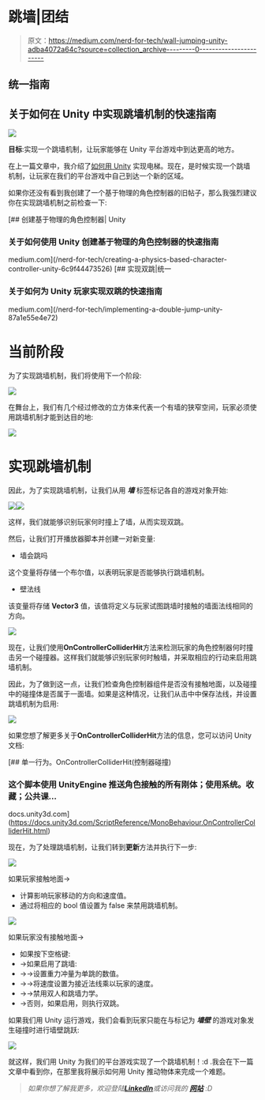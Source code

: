 # 跳墙|团结

> 原文：<https://medium.com/nerd-for-tech/wall-jumping-unity-adba4072a64c?source=collection_archive---------0----------------------->

## 统一指南

## 关于如何在 Unity 中实现跳墙机制的快速指南

![](img/f8cc21a1c3b2cc5a1e886760c6dc811e.png)

**目标**:实现一个跳墙机制，让玩家能够在 Unity 平台游戏中到达更高的地方。

在上一篇文章中，我介绍了[如何用 Unity](/nerd-for-tech/implementing-an-elevator-unity-2e2f5ad0514f) 实现电梯。现在，是时候实现一个跳墙机制，让玩家在我们的平台游戏中自己到达一个新的区域。

如果你还没有看到我创建了一个基于物理的角色控制器的旧帖子，那么我强烈建议你在实现跳墙机制之前检查一下:

[](/nerd-for-tech/creating-a-physics-based-character-controller-unity-6c9f44473526) [## 创建基于物理的角色控制器| Unity

### 关于如何使用 Unity 创建基于物理的角色控制器的快速指南

medium.com](/nerd-for-tech/creating-a-physics-based-character-controller-unity-6c9f44473526) [](/nerd-for-tech/implementing-a-double-jump-unity-87a1e55e4e72) [## 实现双跳|统一

### 关于如何为 Unity 玩家实现双跳的快速指南

medium.com](/nerd-for-tech/implementing-a-double-jump-unity-87a1e55e4e72) 

# 当前阶段

为了实现跳墙机制，我们将使用下一个阶段:

![](img/96193a25c45900c68c6fbf3272d0c7f5.png)

在舞台上，我们有几个经过修改的立方体来代表一个有墙的狭窄空间，玩家必须使用跳墙机制才能到达目的地:

![](img/2a71b50909c493f4bf473b37a57da066.png)

# 实现跳墙机制

因此，为了实现跳墙机制，让我们从用 ***墙*** 标签标记各自的游戏对象开始:

![](img/ba10ad70c15cf14f23f559499fb91f48.png)![](img/6118322900f4be8a880f0ec293ced555.png)

这样，我们就能够识别玩家何时撞上了墙，从而实现双跳。

然后，让我们打开播放器脚本并创建一对新变量:

*   墙会跳吗

这个变量将存储一个布尔值，以表明玩家是否能够执行跳墙机制。

*   壁法线

该变量将存储 **Vector3** 值，该值将定义与玩家试图跳墙时接触的墙面法线相同的方向。

![](img/cbf08068bc2e322a2645496272ce0577.png)

现在，让我们使用**OnControllerColliderHit**方法来检测玩家的角色控制器何时撞击另一个碰撞器。这样我们就能够识别玩家何时触墙，并采取相应的行动来启用跳墙机制。

因此，为了做到这一点，让我们检查角色控制器组件是否没有接触地面，以及碰撞中的碰撞体是否属于一面墙。如果是这种情况，让我们从击中中保存法线，并设置跳墙机制为启用:

![](img/582cdbcdba41fd2012f5a8b6347a9a59.png)

如果您想了解更多关于**OnControllerColliderHit**方法的信息，您可以访问 Unity 文档:

[](https://docs.unity3d.com/ScriptReference/MonoBehaviour.OnControllerColliderHit.html) [## 单一行为。OnControllerColliderHit(控制器碰撞)

### 这个脚本使用 UnityEngine 推送角色接触的所有刚体；使用系统。收藏；公共课…

docs.unity3d.com](https://docs.unity3d.com/ScriptReference/MonoBehaviour.OnControllerColliderHit.html) 

现在，为了处理跳墙机制，让我们转到**更新**方法并执行下一步:

![](img/73841f103ae9001c0409955a08e83741.png)

如果玩家接触地面→

*   计算影响玩家移动的方向和速度值。
*   通过将相应的 bool 值设置为 false 来禁用跳墙机制。

![](img/3874ba5d1386bf73a2fb2cb5accdac1e.png)

如果玩家没有接触地面→

*   如果按下空格键:
*   →如果启用了跳墙:
*   →→设置重力冲量为单跳的数值。
*   →→将速度设置为接近法线乘以玩家的速度。
*   →→禁用双人和跳墙力学。
*   →否则，如果启用，则执行双跳。

如果我们用 Unity 运行游戏，我们会看到玩家只能在与标记为 ***墙壁*** 的游戏对象发生碰撞时进行墙壁跳跃:

![](img/ff070a073c4c177d1c11da971abc879e.png)

就这样，我们用 Unity 为我们的平台游戏实现了一个跳墙机制！:d .我会在下一篇文章中看到你，在那里我将展示如何用 Unity 推动物体来完成一个难题。

> *如果你想了解我更多，欢迎登陆*[***LinkedIn***](https://www.linkedin.com/in/fas444/)**或访问我的* [***网站***](http://fernandoalcasan.com/) *:D**